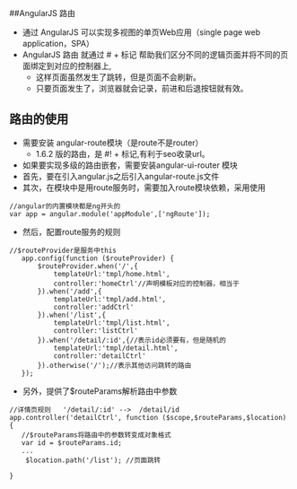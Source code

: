 ##AngularJS 路由
- 通过 AngularJS 可以实现多视图的单页Web应用（single page web application，SPA）
- AngularJS 路由 就通过 # + 标记 帮助我们区分不同的逻辑页面并将不同的页面绑定到对应的控制器上,
    - 这样页面虽然发生了跳转，但是页面不会刷新。
    - 只要页面发生了，浏览器就会记录，前进和后退按钮就有效。  
 

## 路由的使用    
 - 需要安装 angular-route模块（是route不是router）
    - 1.6.2 版的路由，是 #! + 标记,有利于seo收录url。
 - 如果要实现多级的路由嵌套，需要安装angular-ui-router 模块
 - 首先，要在引入angular.js之后引入angular-route.js文件
 - 其次，在模块中是用route服务时，需要加入route模块依赖，采用使用
 ```
 //angular的内置模块都是ng开头的
 var app = angular.module('appModule',['ngRoute']);
 ```
 - 然后，配置route服务的规则
 ```
 //$routeProvider是服务中this
    app.config(function ($routeProvider) {
        $routeProvider.when('/',{
            templateUrl:'tmpl/home.html',
            controller:'homeCtrl'//声明模板对应的控制器，相当于
        }).when('/add',{
            templateUrl:'tmpl/add.html',
            controller:'addCtrl'
        }).when('/list',{
            templateUrl:'tmpl/list.html',
            controller:'listCtrl'
        }).when('/detail/:id',{//表示id必须要有，但是随机的
            templateUrl:'tmpl/detail.html',
            controller:'detailCtrl'
        }).otherwise('/');//表示其他访问跳转的路由
    });
 ```
 - 另外，提供了$routeParams解析路由中参数
 ```
 //详情页规则   '/detail/:id' -->  /detail/id
 app.controller('detailCtrl', function ($scope,$routeParams,$location) {
    //$routeParams将路由中的参数转变成对象格式
    var id = $routeParams.id;
    ...
     $location.path('/list'); //页面跳转
 
 }
 ```